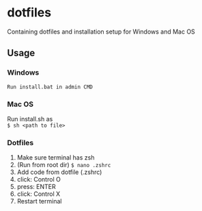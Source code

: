 # dotfiles
Containing dotfiles and installation setup for Windows and Mac OS

## Usage

### Windows
```
Run install.bat in admin CMD
```

### Mac OS
Run install.sh as
</br>
```$ sh <path to file>```

### Dotfiles
1. Make sure terminal has zsh
2. (Run from root dir) ```$ nano .zshrc```
3. Add code from dotfile (.zshrc)
4. click: Control O
5. press: ENTER
6. click: Control X
7. Restart terminal
